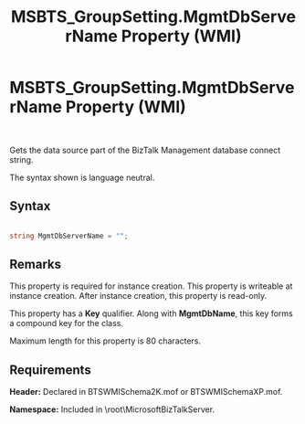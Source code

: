 ﻿---
title: MSBTS_GroupSetting.MgmtDbServerName Property (WMI)
TOCTitle: MSBTS_GroupSetting.MgmtDbServerName Property (WMI)
ms:assetid: 9ade20a9-9ddf-401b-b15e-63dd8ab86736
ms:mtpsurl: https://msdn.microsoft.com/library/Aa577538(v=BTS.80)
ms:contentKeyID: 51529971
ms.date: 08/30/2017
mtps_version: v=BTS.80
---

# MSBTS\_GroupSetting.MgmtDbServerName Property (WMI)

 

Gets the data source part of the BizTalk Management database connect string.

The syntax shown is language neutral.

## Syntax

```C#
  
string MgmtDbServerName = "";  
```

## Remarks

This property is required for instance creation. This property is writeable at instance creation. After instance creation, this property is read-only.

This property has a **Key** qualifier. Along with **MgmtDbName**, this key forms a compound key for the class.

Maximum length for this property is 80 characters.

## Requirements

**Header:** Declared in BTSWMISchema2K.mof or BTSWMISchemaXP.mof.

**Namespace:** Included in \\root\\MicrosoftBizTalkServer.

